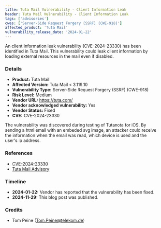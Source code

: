 ```yaml
---
title: Tuta Mail Vulnerability - Client Information Leak
header: Tuta Mail Vulnerability - Client Information Leak
tags: ['advisories']  
cwes: ['Server-Side Request Forgery (SSRF) (CWE-918)']  
affected_product: 'Tuta Mail'  
vulnerability_release_date: '2024-01-22' 
---
```


An client information leak vulnerability (CVE-2024-23330) has been identified in Tuta Mail. This vulnerability could leak client information by loading external resources in the mail even if disabled.<!--more-->

### Details

* **Product:** Tuta Mail
* **Affected Version:** Tuta Mail < 3.119.10
* **Vulnerability Type:** Server-Side Request Forgery (SSRF) (CWE-918)
* **Risk Level:** Medium
* **Vendor URL:** https://tuta.com/
* **Vendor acknowledged vulnerability:** Yes
* **Vendor Status:** Fixed
* **CVE:** CVE-2024-23330

The vulnerability was discovered during testing of Tutanota for iOS. By sending a html email with an embeded svg image, an attacker could receive the information when the email was read, which device is used and the user's ip address.

### References
- [CVE-2024-23330](https://nvd.nist.gov/vuln/detail/CVE-2024-23330)
- [Tuta Mail Advisory](https://github.com/tutao/tutanota/security/advisories/GHSA-32w8-v5fc-vpp7)

### Timeline

* **2024-01-22:** Vendor has reported that the vulnerability has been fixed.
* **2024-11-29:** This blog post was published.

### Credits

* Tom Peine (<Tom.Peine@telekom.de>)